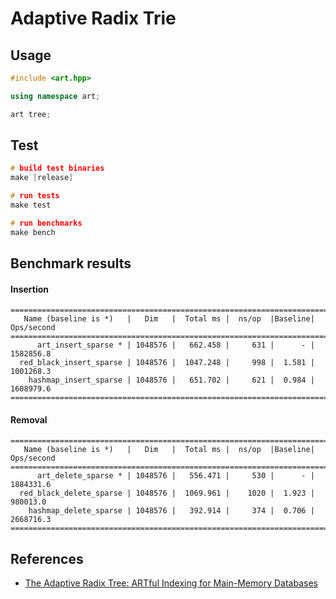 # Adaptive Radix Trie

## Usage

```cpp
#include <art.hpp>

using namespace art;

art tree;
```

## Test

```cpp
# build test binaries
make [release]

# run tests
make test

# run benchmarks
make bench
```

## Benchmark results

#### Insertion
```
===============================================================================
   Name (baseline is *)   |   Dim   |  Total ms |  ns/op  |Baseline| Ops/second
===============================================================================
      art_insert_sparse * | 1048576 |   662.458 |     631 |      - |  1582856.8
  red_black_insert_sparse | 1048576 |  1047.248 |     998 |  1.581 |  1001268.3
    hashmap_insert_sparse | 1048576 |   651.702 |     621 |  0.984 |  1608979.6
===============================================================================
```

#### Removal
```
===============================================================================
   Name (baseline is *)   |   Dim   |  Total ms |  ns/op  |Baseline| Ops/second
===============================================================================
      art_delete_sparse * | 1048576 |   556.471 |     530 |      - |  1884331.6
  red_black_delete_sparse | 1048576 |  1069.961 |    1020 |  1.923 |   980013.0
    hashmap_delete_sparse | 1048576 |   392.914 |     374 |  0.706 |  2668716.3
===============================================================================
```

## References

* [The Adaptive Radix Tree: ARTful Indexing for Main-Memory Databases](http://www-db.in.tum.de/~leis/papers/ART.pdf)
